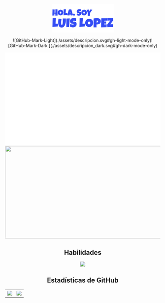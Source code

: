 <div align="center">
  <a>
    <img src="assets/hero.svg" alt="Hola, soy Luis Lopez" width="40%"/>
  </a>
  <p align="center">
![GitHub-Mark-Light](./assets/descripcion.svg#gh-light-mode-only)![GitHub-Mark-Dark ](./assets/descripcion_dark.svg#gh-dark-mode-only)
</p>
  <p align="center">
    <img src="./assets/descripcion.svg#gh-light-mode-only" height="300" width="1080"/>
    <img src="./assets/descripcion_dark.svg#gh-dark-mode-only" height="300" width="1080"/>
  </a>
</p>
</div>

<h2 align="center">Habilidades</h2>
<p align="center">
  <img src="https://icons-github.vercel.app/api/icons?i=kotlin,jc,cs,php,laravel,html,js,ts,tailwind,astro" height="42"/>
</p>

<h2 align="center">Estadísticas de GitHub</h2>
<table align="center">
  <tr>
    <td>
      <img src="https://cosmo-github-readme-stats.vercel.app/api?username=LuisLopez-developer&show_icons=true" />
    </td>
    <td>
      <img src="https://cosmo-github-readme-stats.vercel.app/api/top-langs/?username=LuisLopez-developer&show_icons=true&layout=compact&langs_count=8" />
    </td>
  </tr>
</table>
